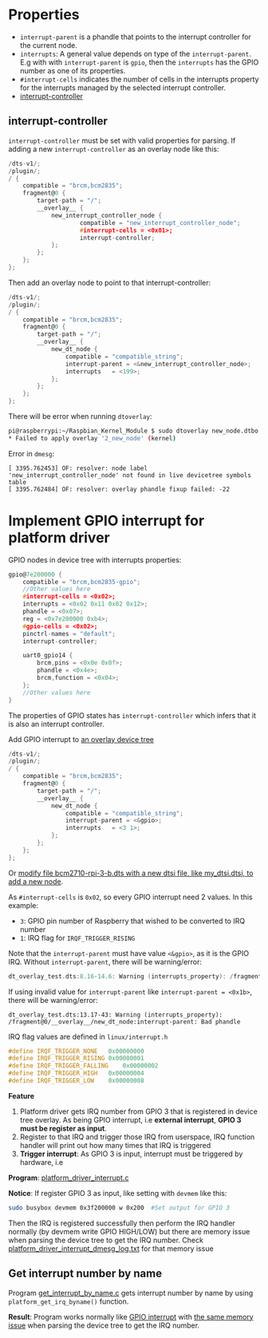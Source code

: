# Properties

* ``interrupt-parent`` is a phandle that points to the interrupt controller for the current node.
* ``interrupts``: A general value depends on type of the ``interrupt-parent``. E.g with with ``interrupt-parent`` is ``gpio``, then the ``interrupts`` has the GPIO number as one of its properties.
* ``#interrupt-cells`` indicates the number of cells in the interrupts property for the interrupts managed by the
selected interrupt controller.
* [interrupt-controller](#interrupt-controller)

## interrupt-controller

``interrupt-controller`` must be set with valid properties for parsing. If adding a new ``interrupt-controller`` as an overlay node like this:

```c
/dts-v1/;
/plugin/;
/ {
    compatible = "brcm,bcm2835";
    fragment@0 {
		target-path = "/";
		__overlay__ {
			new_interrupt_controller_node {
					compatible = "new_interrupt_controller_node";
					#interrupt-cells = <0x01>;
					interrupt-controller;
			};
        };
	};
};
```

Then add an overlay node to point to that interrupt-controller:

```c
/dts-v1/;
/plugin/;
/ {
	compatible = "brcm,bcm2835";
	fragment@0 {
        target-path = "/";
		__overlay__ {
			new_dt_node {
				compatible = "compatible_string";
                interrupt-parent = <&new_interrupt_controller_node>;
                interrupts   = <199>;
			};
		};
	};
};
```

There will be error when running ``dtoverlay``:

```sh
pi@raspberrypi:~/Raspbian_Kernel_Module $ sudo dtoverlay new_node.dtbo
* Failed to apply overlay '2_new_node' (kernel)
```

Error in ``dmesg``:

```
[ 3395.762453] OF: resolver: node label 'new_interrupt_controller_node' not found in live devicetree symbols table
[ 3395.762484] OF: resolver: overlay phandle fixup failed: -22
```

# Implement GPIO interrupt for platform driver

GPIO nodes in device tree with interrupts properties:

```c
gpio@7e200000 {
	compatible = "brcm,bcm2835-gpio";
	//Other values here
	#interrupt-cells = <0x02>;
	interrupts = <0x02 0x11 0x02 0x12>;
	phandle = <0x07>;
	reg = <0x7e200000 0xb4>;
	#gpio-cells = <0x02>;
	pinctrl-names = "default";
	interrupt-controller;

	uart0_gpio14 {
		brcm,pins = <0x0e 0x0f>;
		phandle = <0x4e>;
		brcm,function = <0x04>;
	};
	//Other values here
}
```

The properties of GPIO states has ``interrupt-controller`` which infers that it is also an interrupt controller.

Add GPIO interrupt to [an overlay device tree](Device%20tree%20overlay.md)

```c
/dts-v1/;
/plugin/;
/ {
	compatible = "brcm,bcm2835";
	fragment@0 {
        target-path = "/";
		__overlay__ {
			new_dt_node {
				compatible = "compatible_string";
                interrupt-parent = <&gpio>;
                interrupts   = <3 1>;
			};
		};
	};
};
```

Or [modify file bcm2710-rpi-3-b.dts with a new dtsi file, like my_dtsi.dtsi, to add a new node](Add%20a20new20node20to20device20tree20by20dtsi20file%20modification.md).

As ``#interrupt-cells`` is ``0x02``, so every GPIO interrupt need 2 values. In this example:

* ``3``: GPIO pin number of Raspberry that wished to be converted to IRQ number
* ``1``: IRQ flag for ``IRQF_TRIGGER_RISING``

Note that the ``interrupt-parent`` must have value ``<&gpio>``, as it is the GPIO IRQ. Without ``interrupt-parent``, there will be warning/error:

```c
dt_overlay_test.dts:8.16-14.6: Warning (interrupts_property): /fragment@0/__overlay__/new_dt_node: Missing interrupt-parent
```

If using invalid value for ``interrupt-parent`` like ``interrupt-parent = <0x1b>``, there will be warning/error:

```
dt_overlay_test.dts:13.17-43: Warning (interrupts_property): /fragment@0/__overlay__/new_dt_node:interrupt-parent: Bad phandle
```

IRQ flag values are defined in ``linux/interrupt.h``

```c
#define IRQF_TRIGGER_NONE	0x00000000
#define IRQF_TRIGGER_RISING	0x00000001
#define IRQF_TRIGGER_FALLING	0x00000002
#define IRQF_TRIGGER_HIGH	0x00000004
#define IRQF_TRIGGER_LOW	0x00000008
```

**Feature**

1. Platform driver gets IRQ number from GPIO 3 that is registered in device tree overlay. As being GPIO interrupt, i.e **external interrupt**, **GPIO 3 must be register as input**.
2. Register to that IRQ and trigger those IRQ from userspace, IRQ function handler will print out how many times that IRQ is triggered
3. **Trigger interrupt**: As GPIO 3 is input, interrupt must be triggered by hardware, i.e 

**Program**: [platform_driver_interrupt.c](platform_driver_interrupt.c)

**Notice**: If register GPIO 3 as input, like setting with ``devmem`` like this:

```sh
sudo busybox devmem 0x3f200000 w 0x200 	#Set output for GPIO 3
```
Then the IRQ is registered successfully then perform the IRQ handler normally (by devmem write GPIO HIGH/LOW) but there are memory issue when parsing the device tree to get the IRQ number. Check [platform_driver_interrupt_dmesg_log.txt](platform_driver_interrupt_dmesg_log.txt) for that memory issue

## Get interrupt number by name

Program [get_interrupt_by_name.c](get_interrupt_by_name.c) gets interrupt number by name by using ``platform_get_irq_byname()`` function.

**Result**: Program works normally like [GPIO interrupt](#gpio-interrupt) with [the same memory issue](platform_driver_interrupt_dmesg_log.txt) when parsing the device tree to get the IRQ number.
